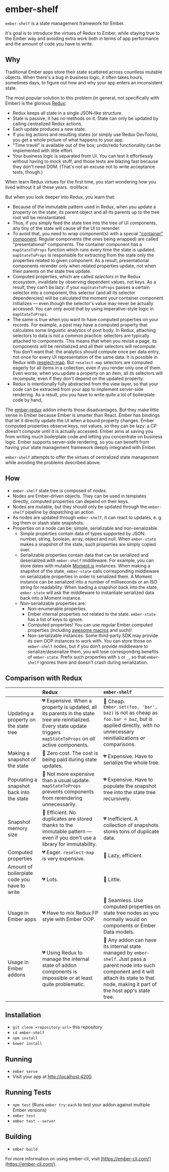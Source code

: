 # ember-shelf

`ember-shelf` is a state management framework for Ember.

It's goal is to introduce the virtues of Redux to Ember, while staying true to the Ember way and avoiding extra work both in terms of app performance and the amount of code you have to write.



## Why

Traditional Ember apps store their state scattered across countless mutable objects. When there's a bug in business logic, it often takes hours, sometimes days, to figure out how and why your app enters an inconsistent state.

The most popular solution to this problem (in general, not specifically with Ember) is the glorious [Redux](http://redux.js.org/):

* Redux keeps all state in a single JSON-like structure.
* State is passive, it has no methods on it. State can only be updated by calling centralized Redux actions.
* Each update produces a new state.
* If you log actions and resulting states (or simply use Redux DevTools), you get a whole picture of what happens to your app.
* "Time travel" is available out of the box; undo/redo functionality can be implemented with little effort.
* Your business logic is separated from UI. You can test it effortlessly without having to mock stuff, and those tests are blazing fast because they don't need DOM. (That's not an excuse not to write acceptance tests, though.)

When learn Redux virtues for the first time, you start wondering how you lived without it all these years. :trollface:

But when you look deeper into Redux, you learn that:

* Because of the immutable pattern used in Redux, when you update a property on the state, its parent object and all its parents up to the tree root will be reinstantiated.
* Thus, if you simply feed the state tree into the tree of UI components, any tiny of the state will cause all the UI to rerender.
* To avoid that, you need to wrap component(s) with a special ["container" component](https://medium.com/@dan_abramov/smart-and-dumb-components-7ca2f9a7c7d0). Regular components (the ones being wrapped) are called "presentational" components. The container component has a `mapStateToProps` function which runs every time the state is updated. `mapStateToProps` is responsible for extracting from the state only the properties related to given component. As a result, presentational components rerender only when related properties update, not when their parents on the state tree update.
* Computed properties, which are called *selectors* in the Redux ecosystem, invalidate by observing dependent values, not keys. As a result, they can't be lazy: if your `mapStateToProps` passes a certain selector into a component, this selector (and all its selector dependencies) will be calculated the moment your container component initializes — even though the selector's value may never be actually accessed. You can only avoid that by using imperative-style logic in `mapStateToProps`.
* The same is true when you want to have computed properties on your records. For example, a post may have a computed property that calculates some linguistic analytics of post body. In Redux, attaching selectors to data is not a common practice: selectors are typically attached to components. This means that when you revisit a page, its components will be reinitialized and all their selectors will recompute. You don't want that: the analytics should compute once per data entry, not once for every UI representation of the same data. It is possible in Redux with [reselect-map](https://github.com/HeyImAlex/reselect-map). But `reselect-map` selectors are computed eagerly for all items in a collection, even if you render only one of them. Even worse, when you update a property on an item, all its selectors will recompute, even if they don't depend on the updated property.
* Redux is intentionally fully abstracted from the view layer, so that your code can be extracted from your app to implement server-side rendering. As a result, you you have to write quite a lot of boilerplate code by hand, 

The [ember-redux](http://www.ember-redux.com/) addon inherits those disadvantages. But they make little sense in Ember because Ember is smarter than React. Ember has bindings that let it directly update the UI when a bound property changes. Ember computed properties observe keys, not values, so they can be lazy: a CP doesn't compute until it is actually accessed. Ember aims at saving you from writing much boilerplate code and letting you concentrate on business logic. Ember supports server-side rendering, so you can benefit from having your state management framework deeply integrated with Ember.

`ember-shelf` attempts to offer the virtues of centralized state management while avoiding the problems described above.



## How

* `ember-shelf` state tree is composed of *nodes*.
* Nodes are Ember-driven objects. They can be used in templates directly, computed properties can depend on their keys.
* Nodes are mutable, but they should only be updated through the `ember-shelf` pipeline by dispatching an action.
* As nodes are updated through `ember-shelf`, it can react to updates, e. g. log them or stash state snapshots.
* Properties on a node can be: simple, serializable and non-serializable.
  * Simple properties contain data of types supported by JSON: number, string, boolean, array, object and null. When `ember-state` makes a snapshot of the state, such properties are simply copied over.
  * Serializable properties contain data that can be serialized and deserialized with `ember-shelf` middleware. For example, you can store dates with mutable [Moment.js](https://momentjs.com/) instances. When making a snapshot of the state, `ember-state` calls corresponding middleware on serializable properties in order to serialized them. A Moment instance can be serialized into a number of milliseconds or an ISO string for readability. When loading a snapshot back into the state, `ember-state` will ask the middleware to instantiate serialized data back into a Moment instance.
  * Non-serializable properties are:
    * Non-enumerable properties.
    * Ember internal properties not related to the state. `ember-state` has a list of keys to ignore.
    * Computed properties! You can use regular Ember computed properties (including [awesome macros](https://github.com/kellyselden/ember-awesome-macros) and such)!
    * Non-serializable instances. Some third-party SDK may provide its own OOP instances to work with. You can store those on `ember-shelf` nodes, but if you don't provide middleware to serialize/deserialize them, you will lose corresponding benefits of `ember-state`. Prefix such properties with `$` or `_`, so that `ember-shelf` ignores them and doesn't crash during serialization.
    
    
## Comparison with Redux

|                                              | Redux                                                                                                                                                                                | `ember-shelf`                                                                                                                                                                                                     |
|:---------------------------------------------|:-------------------------------------------------------------------------------------------------------------------------------------------------------------------------------------|:------------------------------------------------------------------------------------------------------------------------------------------------------------------------------------------------------------------|
| Updating a property on the state tree        | :broken_heart: Expensive. When a property is updated, all its parents in the state tree are reinitialized. Every state update triggers `mapStateToProps` on *all* active components. | :green_heart: Cheap. `Ember.set(foo, 'bar', baz)` is not as cheap as `foo.bar = baz`, but is applied directly, with no unnecessary reinitializations or comparisons.                                              |
| Making a snapshot of the state               | :green_heart: Zero cost. The cost is being paid during state updates.                                                                                                                | :broken_heart: Expensive. Have to serialize the whole tree.                                                                                                                                                       |
| Populating a snapshot back into the state    | :yellow_heart: Not more expensive than a usual update. `mapStateToProps` prevents components from rerendering unnecessarily.                                                         | :broken_heart: Expensive. Have to populate the snapshot tree into the state tree recursively.                                                                                                                     |
| Snapshot memory size                         | :green_heart: Efficient. No duplicates are stored thanks to the immutable pattern — even if you don't use a library for immutability.                                                | :broken_heart: Inefficient. A collection of snapshots stores tons of duplicate data.                                                                                                                              |
| Computed properties                          | :broken_heart: Eager. `reselect-map` is very expensive.                                                                                                                              | :green_heart: Lazy, efficient.                                                                                                                                                                                    |
| Amount of boilerplate code you have to write | :broken_heart: Lots.                                                                                                                                                                 | :green_heart: Little.                                                                                                                                                                                             |
| Usage in Ember apps                          | :broken_heart: Have to mix Redux FP style with Ember OOP.                                                                                                                            | :green_heart: Seamless. Use computed properties on state tree nodes as you normally would on components or Ember Data models.                                                                                     |
| Usage in Ember addons                        | :broken_heart: Using Redux to manage the internal state of addon components is impossible or at least quite problematic.                                                             | :green_heart: Any addon can have its internal state managed by `ember-shelf`. Just pass a parent node into such component and it will attach its state to that node, making it part of the host app's state tree. |

## Installation

* `git clone <repository-url>` this repository
* `cd ember-shelf`
* `npm install`
* `bower install`

## Running

* `ember serve`
* Visit your app at [http://localhost:4200](http://localhost:4200).

## Running Tests

* `npm test` (Runs `ember try:each` to test your addon against multiple Ember versions)
* `ember test`
* `ember test --server`

## Building

* `ember build`

For more information on using ember-cli, visit [https://ember-cli.com/](https://ember-cli.com/).
